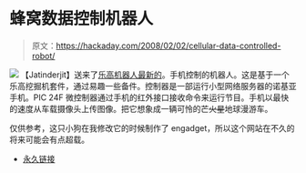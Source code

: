 # 蜂窝数据控制机器人

> 原文：<https://hackaday.com/2008/02/02/cellular-data-controlled-robot/>

![](img/7d96243e528fd2ca1ea9837d53eed97b.png)
【Jatinderjit】送来了[乐高机器人最新的](http://www.embisys.com/?page_id=10)。手机控制的机器人。这是基于一个乐高挖掘机套件，通过易趣一些备件。控制器是一部运行小型网络服务器的诺基亚手机。PIC 24F 微控制器通过手机的红外接口接收命令来运行节目。手机以最快的速度从车载摄像头上传图像。把它想象成一辆可怜的芒~~火星~~地球漫游车。

仅供参考，这只小狗在我修改它的时候制作了 engadget，所以这个网站在不久的将来可能会有点超载。

*   [永久链接](http://www.embisys.com/?page_id=10)
